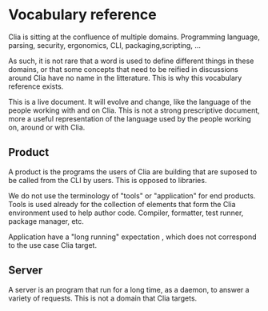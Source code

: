 # Vocabulary reference

Clia is sitting at the confluence of multiple domains. Programming language, parsing, security, ergonomics, CLI, packaging,scripting, ...

As such, it is not rare that a word is used to define different things in these domains, or that some concepts that need to be reified in discussions around Clia have no name in the litterature. This is why this vocabulary reference exists.

This is a live document. It will evolve and change, like the language of the people working with and on Clia. This is not a strong prescriptive document, more a useful representation of the language used by the people working on, around or with Clia.

## Product

A product is the programs the users of Clia are building that are suposed to be called from the CLI by users. This is opposed to libraries.

We do not use the terminology of "tools" or "application" for end products. Tools is used already for the collection of elements that form the Clia environment used to help author code. Compiler, formatter, test runner, package manager, etc.

Application have a "long running" expectation , which does not correspond to the use case Clia target.

## Server

A server is an program that run for a long time, as a daemon, to answer a variety of requests. This is not a domain that Clia targets.
